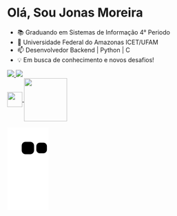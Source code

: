 # Olá, Sou Jonas Moreira

- 📚 Graduando em Sistemas de Informação 4° Periodo
- 🌱 Universidade Federal do Amazonas ICET/UFAM
- 📫 Desenvolvedor Backend | Python | C
- 💡 Em busca de conhecimento e novos desafios!

  
<div>
  <align = "centro">
  <a href="https://github.com/JonasMoreira5">
  <img height="180em" src="https://github-readme-stats.vercel.app/api?username=JonasMoreira5&show_icons=true&theme=dark&include_all_commits=true&count_private=true"/>
  <img height="180em" src="https://github-readme-stats.vercel.app/api/top-langs/?username=JonasMoreira5&layout=compact&langs_count=7&theme=dark"/>
</div>  

<div>
    <link rel="stylesheet" href="https://cdn.jsdelivr.net/gh/devicons/devicon@master/devicon.min.css">
      <img align="center" height="35" width="35" src="https://icongr.am/devicon/c-original.svg?size=148&color=currentColor">
      <img align="center" height="100" width="100" src="https://icongr.am/devicon/python-original-wordmark.svg?size=148&color=currentColor">
</div>

<div>

  ![ Animação de cobra ](https://github.com/rafaballerini/rafaballerini/blob/output/github-contribution-grid-snake.svg)

</div>